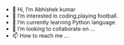 - 👋 Hi, I’m Abhishek kumar
- 👀 I’m interested in coding,playing football.
- 🌱 I’m currently learning Python language.
- 💞️ I’m looking to collaborate on ...
- 📫 How to reach me ...

<!---
abhicoder07/abhicoder07 is a ✨ special ✨ repository because its `README.md` (this file) appears on your GitHub profile.
You can click the Preview link to take a look at your changes.
--->

